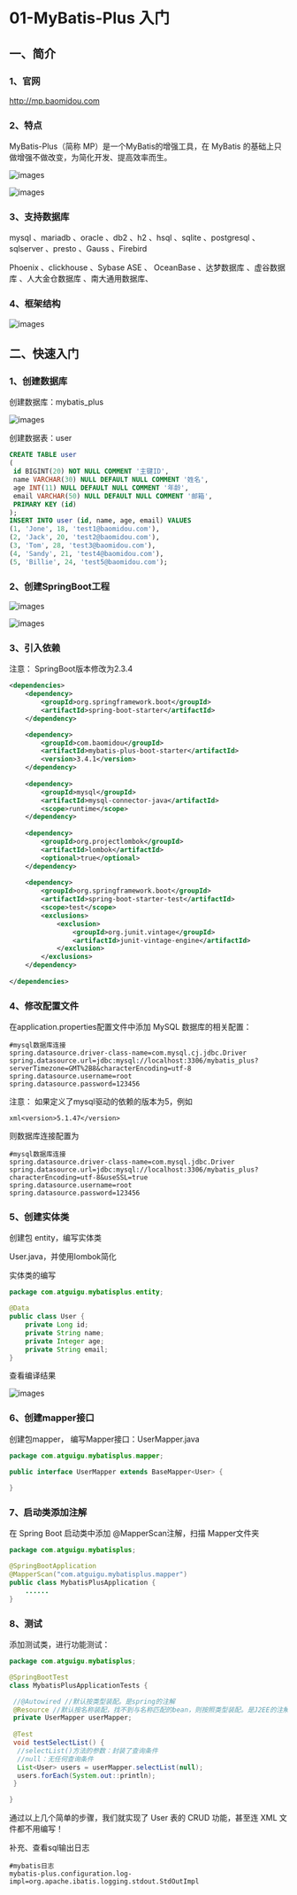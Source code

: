 # 01-MyBatis-Plus 入门

## 一、简介

### 1、官网

<http://mp.baomidou.com>

### 2、特点

MyBatis-Plus（简称 MP）是一个MyBatis的增强工具，在 MyBatis 的基础上只做增强不做改变，为简化开发、提高效率而生。

![images](./images/8243a73e-92f7-48d5-8da6-e12db25eb6ff.jpg)

![images](./images/164a3436-f587-4c6b-b392-150b01a61e34.png)

### 3、支持数据库

mysql 、mariadb 、oracle 、db2 、h2 、hsql 、sqlite 、postgresql 、sqlserver 、presto 、Gauss 、Firebird

Phoenix 、clickhouse 、Sybase ASE 、 OceanBase 、达梦数据库 、虚谷数据库 、人大金仓数据库 、南大通用数据库、

### 4、框架结构

![images](./images/0.9764681929112536.png)

## 二、快速入门

### 1、创建数据库

创建数据库：mybatis_plus

![images](./images/a4b87eb9-cbba-456a-b21a-b4ed3b80a25c.png)

创建数据表：user

```sql
CREATE TABLE user
(
 id BIGINT(20) NOT NULL COMMENT '主键ID',
 name VARCHAR(30) NULL DEFAULT NULL COMMENT '姓名',
 age INT(11) NULL DEFAULT NULL COMMENT '年龄',
 email VARCHAR(50) NULL DEFAULT NULL COMMENT '邮箱',
 PRIMARY KEY (id)
);
INSERT INTO user (id, name, age, email) VALUES
(1, 'Jone', 18, 'test1@baomidou.com'),
(2, 'Jack', 20, 'test2@baomidou.com'),
(3, 'Tom', 28, 'test3@baomidou.com'),
(4, 'Sandy', 21, 'test4@baomidou.com'),
(5, 'Billie', 24, 'test5@baomidou.com');
```

### 2、创建SpringBoot工程

![images](./images/a7a445f4-ddba-4ab4-b5f3-9ddd075cef5c.png)

![images](./images/3abd24c0-ae99-4a10-87fa-325f856663d5.png)

### 3、引入依赖

注意： SpringBoot版本修改为2.3.4

```xml
<dependencies>
    <dependency>
        <groupId>org.springframework.boot</groupId>
        <artifactId>spring-boot-starter</artifactId>
    </dependency>

    <dependency>
        <groupId>com.baomidou</groupId>
        <artifactId>mybatis-plus-boot-starter</artifactId>
        <version>3.4.1</version>
    </dependency>
    
    <dependency>
        <groupId>mysql</groupId>
        <artifactId>mysql-connector-java</artifactId>
        <scope>runtime</scope>
    </dependency>
    
    <dependency>
        <groupId>org.projectlombok</groupId>
        <artifactId>lombok</artifactId>
        <optional>true</optional>
    </dependency>
    
    <dependency>
        <groupId>org.springframework.boot</groupId>
        <artifactId>spring-boot-starter-test</artifactId>
        <scope>test</scope>
        <exclusions>
            <exclusion>
                <groupId>org.junit.vintage</groupId>
                <artifactId>junit-vintage-engine</artifactId>
            </exclusion>
        </exclusions>
    </dependency>
    
</dependencies>
```

### 4、修改配置文件

在application.properties配置文件中添加 MySQL 数据库的相关配置：

```properties
#mysql数据库连接
spring.datasource.driver-class-name=com.mysql.cj.jdbc.Driver
spring.datasource.url=jdbc:mysql://localhost:3306/mybatis_plus?serverTimezone=GMT%2B8&characterEncoding=utf-8
spring.datasource.username=root
spring.datasource.password=123456
```

注意： 如果定义了mysql驱动的依赖的版本为5，例如

```xml<version>5.1.47</version>```

则数据库连接配置为

```properties
#mysql数据库连接
spring.datasource.driver-class-name=com.mysql.jdbc.Driver
spring.datasource.url=jdbc:mysql://localhost:3306/mybatis_plus?characterEncoding=utf-8&useSSL=true
spring.datasource.username=root
spring.datasource.password=123456
```

### 5、创建实体类

创建包 entity，编写实体类

User.java，并使用lombok简化

实体类的编写

```java
package com.atguigu.mybatisplus.entity;

@Data
public class User {
    private Long id;
    private String name;
    private Integer age;
    private String email;
}
```

查看编译结果

![images](./images/d4e6f667-b630-474a-b743-9d4cea9731fd.jpg)

### 6、创建mapper接口

创建包mapper， 编写Mapper接口：UserMapper.java

```java
package com.atguigu.mybatisplus.mapper;

public interface UserMapper extends BaseMapper<User> {
    
}
```

### 7、启动类添加注解

在 Spring Boot 启动类中添加 @MapperScan注解，扫描 Mapper文件夹

```java
package com.atguigu.mybatisplus;

@SpringBootApplication
@MapperScan("com.atguigu.mybatisplus.mapper")
public class MybatisPlusApplication {
    ......
}
```

### 8、测试

添加测试类，进行功能测试：

```java
package com.atguigu.mybatisplus;

@SpringBootTest
class MybatisPlusApplicationTests {

 //@Autowired //默认按类型装配。是spring的注解
 @Resource //默认按名称装配，找不到与名称匹配的bean，则按照类型装配。是J2EE的注解
 private UserMapper userMapper;
 
 @Test
 void testSelectList() {
  //selectList()方法的参数：封装了查询条件
  //null：无任何查询条件
  List<User> users = userMapper.selectList(null);
  users.forEach(System.out::println);
 }

}
```

通过以上几个简单的步骤，我们就实现了 User 表的 CRUD 功能，甚至连 XML 文件都不用编写！

补充、查看sql输出日志

```properties
#mybatis日志
mybatis-plus.configuration.log-impl=org.apache.ibatis.logging.stdout.StdOutImpl
```
